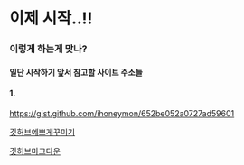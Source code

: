 # 이제 시작..!!

### 이렇게 하는게 맞나?


#### 일단 시작하기 앞서 참고할 사이트 주소들
#### 1. 

https://gist.github.com/ihoneymon/652be052a0727ad59601

[깃허브예쁘게꾸미기](https://yermi.tistory.com/entry/%EA%BF%80%ED%8C%81-Github-Readme-%EC%98%88%EC%81%98%EA%B2%8C-%EA%BE%B8%EB%AF%B8%EA%B8%B0-Readme-Header-Badge-Widget-%EB%93%B1#--%--Readme%--%EC%-A%A-%--%E-%-C%A-special%E-%-C%A-%--repository%--%EC%--%-D%EC%--%B-%ED%--%--%EA%B-%B-, "깃허브예쁘게꾸미기")

[깃허브마크다운](https://gist.github.com/ihoneymon/652be052a0727ad59601, "깃허브마크다운")